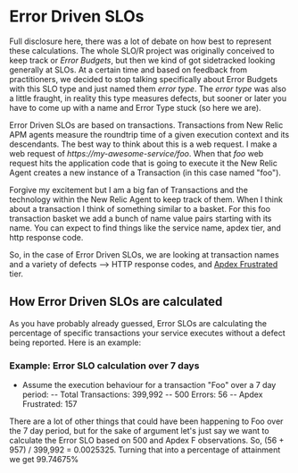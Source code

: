 # Error Driven SLOs
 
Full disclosure here, there was a lot of debate on how best to represent these calculations. The whole SLO/R project was originally conceived to keep track or _Error Budgets_, but then we kind of got sidetracked looking generally at SLOs. At a certain time and based on feedback from practitioners, we decided to stop talking specifically about Error Budgets with this SLO type and just named them _error type_. The _error type_ was also a little fraught, in reality this type measures defects, but sooner or later you have to come up with a name and Error Type stuck (so here we are).
 
Error Driven SLOs are based on transactions. Transactions from New Relic APM agents measure the roundtrip time of a given execution context and its descendants. The best way to think about this is a web request. I make a web request of _https://my-awesome-service/foo_. When that _foo_ web request hits the application code that is going to execute it the New Relic Agent creates a new instance of a Transaction (in this case named "foo").
 
Forgive my excitement but I am a big fan of Transactions and the technology within the New Relic Agent to keep track of them. When I think about a transaction I think of something similar to a basket. For this foo transaction basket we add a bunch of name value pairs starting with its name. You can expect to find things like the service name, apdex tier, and http response code.
 
So, in the case of Error Driven SLOs, we are looking at transaction names and a variety of defects --> HTTP response codes, and [Apdex Frustrated](./docs/apdex.md) tier. 
 
## How Error Driven SLOs are calculated
 
As you have probably already guessed, Error SLOs are calculating the percentage of specific transactions your service executes without a defect being reported. Here is an example: 
 
### Example: Error SLO calculation over 7 days
 
- Assume the execution behaviour for a transaction "Foo" over a 7 day period:
-- Total Transactions: 399,992
-- 500 Errors: 56
-- Apdex Frustrated: 157
 
There are a lot of other things that could have been happening to Foo over the 7 day period, but for the sake of argument let's just say we want to calculate the Error SLO based on 500 and Apdex F observations. So, (56 + 957) / 399,992 = 0.0025325. Turning that into a percentage of attainment we get 99.74675%
 